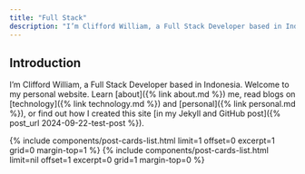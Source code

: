 ```yaml
---
title: "Full Stack"
description: "I’m Clifford William, a Full Stack Developer based in Indonesia. Welcome to my personal website, where technology meets creativity. Discover my latest projects, explore insightful blog posts on technology and personal experiences, and learn more about my journey as a full-stack developer. Dive in and connect with my world!"
---
```


## Introduction

I’m Clifford William, a Full Stack Developer based in Indonesia. Welcome to my personal website. Learn [about]({% link about.md %}) me, read blogs on [technology]({% link technology.md %}) and [personal]({% link personal.md %}), or find out how I created this site [in my Jekyll and GitHub post]({% post_url 2024-09-22-test-post %}).

{% include components/post-cards-list.html limit=1 offset=0 excerpt=1 grid=0 margin-top=1 %}
{% include components/post-cards-list.html limit=nil offset=1 excerpt=0 grid=1 margin-top=0 %}
